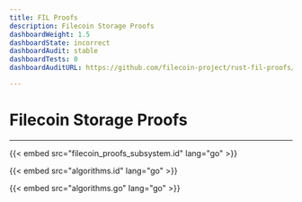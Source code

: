 ```yaml
---
title: FIL Proofs
description: Filecoin Storage Proofs
dashboardWeight: 1.5
dashboardState: incorrect
dashboardAudit: stable
dashboardTests: 0
dashboardAuditURL: https://github.com/filecoin-project/rust-fil-proofs/blob/master/audits/Sigma-Prime-Protocol-Labs-Filecoin-Proofs-Security-Review-v2.1.pdf

---
```

# Filecoin Storage Proofs
---

{{< embed src="filecoin_proofs_subsystem.id" lang="go" >}}

{{< embed src="algorithms.id" lang="go" >}}

{{< embed src="algorithms.go" lang="go" >}}
